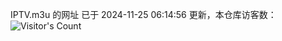 IPTV.m3u 的网址 已于 2024-11-25 06:14:56 更新，本仓库访客数：![Visitor's Count](https://profile-counter.glitch.me/hero1898_tv/count.svg)
